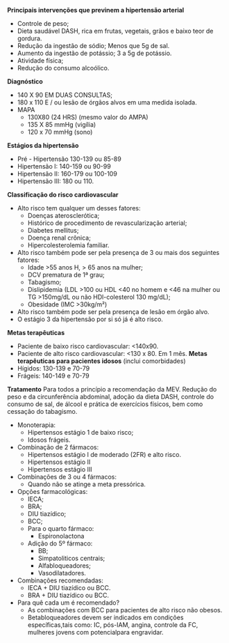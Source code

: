 **Principais intervenções que previnem a hipertensão arterial**
- Controle de peso;
- Dieta saudável DASH, rica em frutas, vegetais, grãos e baixo teor de gordura. 
- Redução da ingestão de sódio; Menos que 5g de sal. 
- Aumento da ingestão de potássio; 3 a 5g de potássio. 
- Atividade física; 
- Redução do consumo alcoólico. 

**Diagnóstico**
- 140 X 90 EM DUAS CONSULTAS; 
- 180 x 110 E / ou lesão de órgãos alvos em uma medida isolada. 
- MAPA
	- 130X80 (24 HRS) (mesmo valor do AMPA)
	- 135 X 85 mmHg (vigília)
	- 120 x 70 mmHg (sono)

**Estágios da hipertensão**
- Pré - Hipertensão 130-139 ou 85-89
- Hipertensão I: 140-159 ou 90-99
- Hipertensão II: 160-179 ou 100-109
- Hipertensão III: 180 ou 110. 

**Classificação do risco cardiovascular**
- Alto risco tem qualquer um desses fatores: 
	- Doenças aterosclerótica; 
	- Histórico de procedimento de revascularização arterial; 
	- Diabetes mellitus;
	- Doença renal crônica; 
	- Hipercolesterolemia familiar. 
- Alto risco também pode ser pela presença de 3 ou mais dos seguintes fatores: 
	- Idade >55 anos H, > 65 anos na mulher; 
	- DCV prematura de 1ª grau; 
	- Tabagismo; 
	- Dislipidemia (LDL >100 ou HDL <40 no homem e <46 na mulher ou TG >150mg/dL ou não HDl-colesterol 130 mg/dL); 
	- Obesidade (IMC >30kg/m²)
- Alto risco também pode ser pela presença de lesão em órgão alvo. 
- O estágio 3 da hipertensão por si só já é alto risco. 

**Metas terapêuticas**
- Paciente de baixo risco cardiovascular: <140x90. 
- Paciente de alto risco cardiovascular: <130 x 80. Em 1 mês. 
**Metas terapêuticas para pacientes idosos**  (inclui comorbidades)
- Hígidos: 130-139  e 70-79
- Frágeis: 140-149 e 70-79

**Tratamento**
Para todos a princípio a recomendação da MEV. Redução do peso e da circunferência abdominal, adoção da dieta DASH, controle do consumo de sal, de álcool e prática de exercícios físicos, bem como cessação do tabagismo. 
- Monoterapia: 
	- Hipertensos estágio 1 de baixo risco; 
	- Idosos frágeis. 
- Combinação de 2 fármacos: 
	- Hipertensos estágio I de moderado (2FR) e alto risco. 
	- Hipertensos estágio II
	- Hipertensos estágio III
- Combinações de 3 ou 4 fármacos: 
	- Quando não se atinge a meta pressórica. 
- Opções farmacológicas: 
	- IECA; 
	- BRA; 
	- DIU tiazídico; 
	- BCC;
	- Para o quarto fármaco: 
		- Espironolactona
	- Adição do 5º fármaco: 
		- BB; 
		- Simpatoliticos centrais; 
		- Alfabloqueadores; 
		- Vasodilatadores. 
- Combinações recomendadas: 
	- IECA + DIU tiazídico ou BCC. 
	- BRA + DIU tiazídico ou BCC. 
- Para quê cada um é recomendado?
	- As combinações com BCC para pacientes de alto risco não obesos. 
	- Betabloqueadores devem ser indicados em condições específicas,tais como: IC, pós-IAM, angina, controle da FC, mulheres jovens com potencialpara engravidar. 
